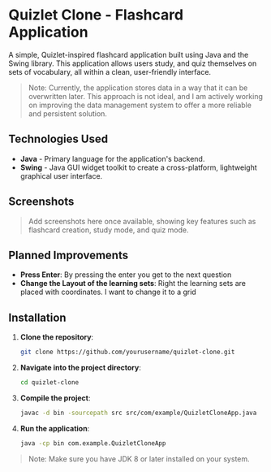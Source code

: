 # Quizlet Clone - Flashcard Application

A simple, Quizlet-inspired flashcard application built using Java and the Swing library. This application allows users study, and quiz themselves on sets of vocabulary, all within a clean, user-friendly interface.
> Note: Currently, the application stores data in a way that it can be overwritten later. This approach is not ideal, and I am actively working on improving the data management system to offer a more reliable and persistent solution.

## Technologies Used

- **Java** - Primary language for the application's backend.
- **Swing** - Java GUI widget toolkit to create a cross-platform, lightweight graphical user interface.

## Screenshots

> Add screenshots here once available, showing key features such as flashcard creation, study mode, and quiz mode.

## Planned Improvements

- **Press Enter**: By pressing the enter you get to the next question
- **Change the Layout of the learning sets**: Right the learning sets are placed with coordinates. I want to change it to a grid

## Installation

1. **Clone the repository**:
    ```bash
    git clone https://github.com/yourusername/quizlet-clone.git
    ```

2. **Navigate into the project directory**:
    ```bash
    cd quizlet-clone
    ```

3. **Compile the project**:
    ```bash
    javac -d bin -sourcepath src src/com/example/QuizletCloneApp.java
    ```

4. **Run the application**:
    ```bash
    java -cp bin com.example.QuizletCloneApp
    ```

> Note: Make sure you have JDK 8 or later installed on your system.
